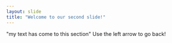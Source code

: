 ```yaml
---
layout: slide
title: "Welcome to our second slide!"
---
```

"my text has come to this section"
Use the left arrow to go back!
